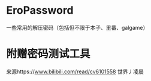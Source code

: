 # EroPassword
一些常用的解压密码（包括但不限于本子、里番、galgame）
# 附赠密码测试工具
来源https://www.bilibili.com/read/cv6101558
世界丿凌晨
